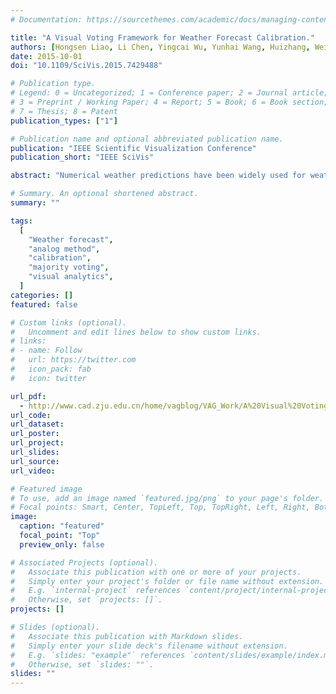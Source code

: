 ```yaml
---
# Documentation: https://sourcethemes.com/academic/docs/managing-content/

title: "A Visual Voting Framework for Weather Forecast Calibration."
authors: [Hongsen Liao, Li Chen, Yingcai Wu, Yunhai Wang, Huizhang, Wei Chen]
date: 2015-10-01
doi: "10.1109/SciVis.2015.7429488"

# Publication type.
# Legend: 0 = Uncategorized; 1 = Conference paper; 2 = Journal article;
# 3 = Preprint / Working Paper; 4 = Report; 5 = Book; 6 = Book section;
# 7 = Thesis; 8 = Patent
publication_types: ["1"]

# Publication name and optional abbreviated publication name.
publication: "IEEE Scientific Visualization Conference"
publication_short: "IEEE SciVis"

abstract: "Numerical weather predictions have been widely used for weather forecasting. Many large meteorological centers are producing highly accurate ensemble forecasts routinely to provide effective weather forecast services. However, biases frequently exist in forecast products because of various reasons, such as the imperfection of the weather forecast models. Failure to identify and neutralize the biases would result in unreliable forecast products that might mislead analysts; consequently, unreliable weather predictions are produced. The analog method has been commonly used to overcome the biases. Nevertheless, this method has some serious limitations including the difficulties in finding effective similar past forecasts, the large search space for proper parameters and the lack of support for interactive, real-time analysis. In this study, we develop a visual analytics system based on a novel voting framework to circumvent the problems. The framework adopts the idea of majority voting to combine judiciously the different variants of analog methods towards effective retrieval of the proper analogs for calibration. The system seamlessly integrates the analog methods into an interactive visualization pipeline with a set of coordinated views that characterizes the different methods. Instant visual hints are provided in the views to guide users in finding and refining analogs. We have worked closely with the domain experts in the meteorological research to develop the system. The effectiveness of the system is demonstrated using two case studies. An informal evaluation with the experts proves the usability and usefulness of the system."

# Summary. An optional shortened abstract.
summary: ""

tags:
  [
    "Weather forecast",
    "analog method",
    "calibration",
    "majority voting",
    "visual analytics",
  ]
categories: []
featured: false

# Custom links (optional).
#   Uncomment and edit lines below to show custom links.
# links:
# - name: Follow
#   url: https://twitter.com
#   icon_pack: fab
#   icon: twitter

url_pdf:
  - http://www.cad.zju.edu.cn/home/vagblog/VAG_Work/A%20Visual%20Voting%20Framework%20for%20Weather%20Forecast%20Calibration.pdf
url_code:
url_dataset:
url_poster:
url_project:
url_slides:
url_source:
url_video:

# Featured image
# To use, add an image named `featured.jpg/png` to your page's folder.
# Focal points: Smart, Center, TopLeft, Top, TopRight, Left, Right, BottomLeft, Bottom, BottomRight.
image:
  caption: "featured"
  focal_point: "Top"
  preview_only: false

# Associated Projects (optional).
#   Associate this publication with one or more of your projects.
#   Simply enter your project's folder or file name without extension.
#   E.g. `internal-project` references `content/project/internal-project/index.md`.
#   Otherwise, set `projects: []`.
projects: []

# Slides (optional).
#   Associate this publication with Markdown slides.
#   Simply enter your slide deck's filename without extension.
#   E.g. `slides: "example"` references `content/slides/example/index.md`.
#   Otherwise, set `slides: ""`.
slides: ""
---
```


